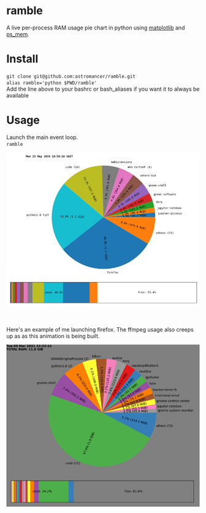 # ramble
A live per-process RAM usage pie chart in python using
[matplotlib](https://matplotlib.org/) and
[ps_mem](https://github.com/pixelb/ps_mem).

# Install
`git clone git@github.com:astromancer/ramble.git`\
`alias ramble='python $PWD/ramble'`\
Add the line above to your bashrc or bash_aliases if you want it to always be available


# Usage
Launch the main event loop. \
`ramble` 


![Example image](https://github.com/astromancer/ramble/blob/master/example.png?raw=True "Per-process RAM usage")

\
\
Here's an example of me launching firefox. The ffmpeg usage also creeps up as
as this animation is being built.

![Example gif](https://github.com/astromancer/ramble/blob/master/example.gif?raw=True "Per-process RAM usage")
